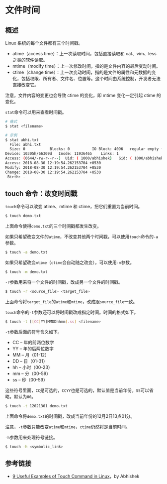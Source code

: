 # 文件时间

## 概述

Linux 系统的每个文件都有三个时间戳。

- atime（access time）：上一次读取时间，包括直接读取和 cat、vim、less 之类的软件读取。
- mtime（modify time）：上一次修改时间，指的是文件内容的最后变动时间。
- ctime（change time）：上一次变动时间，指的是文件的属性和元数据的变化，包括权限、所有者、文件名、位置等。这个时间由系统控制，开发者无法直接改变它。

注意，文件内容的变更也会导致 ctime 的变化，即 mtime 变化一定引起 ctime 的变化。

`stat`命令可以用来查看时间戳。

```bash
# 格式
$ stat <filename>

# 示例
$ stat abhi.txt
  File: abhi.txt
  Size: 0         	Blocks: 0          IO Block: 4096   regular empty file
Device: 10305h/66309d	Inode: 11936465    Links: 1
Access: (0644/-rw-r--r--)  Uid: ( 1000/abhishek)   Gid: ( 1000/abhishek)
Access: 2018-08-30 12:19:54.262153704 +0530
Modify: 2018-08-30 12:19:54.262153704 +0530
Change: 2018-08-30 12:19:54.262153704 +0530
 Birth: -
```

## touch 命令：改变时间戳

`touch`命令可以改变 atime、mtime 和 ctime，把它们重置为当前时间。

```bash
$ touch demo.txt
```

上面命令使得`demo.txt`的三个时间戳都发生改变。

如果只希望改变文件的`atime`，不改变其他两个时间戳，可以使用`touch`命令的`-a`参数。

```bash
$ touch -a demo.txt
```

如果只希望改变`mtime`（`ctime`会自动随之改变），可以使用`-m`参数。

```bash
$ touch -m demo.txt
```

`-r`参数用来将一个文件的时间戳，改成另一个文件的时间戳。

```bash
$ touch -r <source_file> <target_file>
```

上面命令将`target_file`的`atime`和`mtime`，改成跟`source_file`一致。

`touch`命令的`-t`参数还可以将时间戳改成指定时间。时间的格式如下。

```bash
$ touch -t [[CC]YY]MMDDhhmm[.ss] <filename>
```

`-t`参数后面的符号含义如下。

- CC – 年的前两位数字
- YY – 年的后两位数字
- MM – 月（01-12）
- DD – 日（01-31）
- hh – 小时（00-23）
- mm – 分（00-59）
- ss – 秒（00-59） 

这些符号里面，`CC`是可选的，`CCYY`也是可选的，默认值是当前年份。`SS`可以省略，默认为`00`。

```bash
$ touch -t 12021301 demo.txt 
```

上面命令将`demo.txt`的时间戳，改成当前年份的12月2日13点01分。

注意，`-t`参数只能改变`atime`和`mtime`，`ctime`仍然将是当前时间。

`-h`参数用来处理符号链接。

```bash
$ touch -h <symbolic_link>
```

## 参考链接

- [9 Useful Examples of Touch Command in Linux](https://linuxhandbook.com/touch-command/)，by Abhishek